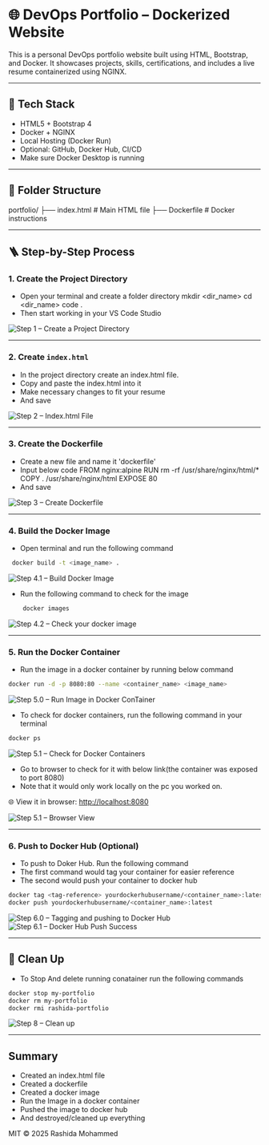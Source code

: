 
# 🌐 DevOps Portfolio – Dockerized Website

This is a personal DevOps portfolio website built using HTML, Bootstrap, and Docker. It showcases projects, skills, certifications, and includes a live resume containerized using NGINX.

---

## 🧱 Tech Stack

- HTML5 + Bootstrap 4
- Docker + NGINX
- Local Hosting (Docker Run)
- Optional: GitHub, Docker Hub, CI/CD
- Make sure Docker Desktop is running

---

## 📁 Folder Structure

portfolio/
├── index.html           # Main HTML file
├── Dockerfile           # Docker instructions

---

## 🪜 Step-by-Step Process

### 1. Create the Project Directory

- Open your terminal and create a folder directory
    mkdir <dir_name>
    cd <dir_name>
    code .
- Then start working in your VS Code Studio

![Step 1 – Create a Project Directory ](images/image.png)

---

### 2. Create `index.html`

- In the project directory create an index.html file.
- Copy and paste the index.html into it
- Make necessary changes to fit your resume
- And save

![Step 2 – Index.html File ](images/image_1.png)

---

### 3. Create the Dockerfile

- Create a new file and name it 'dockerfile'
- Input below code
    FROM nginx:alpine
    RUN rm -rf /usr/share/nginx/html/*
    COPY . /usr/share/nginx/html
    EXPOSE 80
- And save

![Step 3 – Create Dockerfile ](images/image-2.png)

---

### 4. Build the Docker Image

- Open terminal and run the following command

```bash
 docker build -t <image_name> .
```

![Step 4.1 – Build Docker Image ](images/image-3.png)

- Run the following command to check for the image

```bash
    docker images
```

![Step 4.2 – Check your docker image ](images/image-4.png)

---

### 5. Run the Docker Container

- Run the image in a docker container by running below command

```bash
docker run -d -p 8080:80 --name <container_name> <image_name>

```

![Step 5.0 – Run Image in Docker ConTainer](images/image-5.png)

- To check for docker containers, run the following command in your terminal

```bash
docker ps
```

![Step 5.1 – Check for Docker Containers](images/image-6.png)

- Go to browser to check for it with below link(the container was exposed to port 8080)
- Note that it would only work locally on the pc you worked on.

🌐 View it in browser: [http://localhost:8080](http://localhost:8080)

![Step 5.1 – Browser View](images/image-7.png)

---

### 6. Push to Docker Hub (Optional)

- To push to Doker Hub. Run the following command
- The first command would tag your container for easier reference
- The second would push your container to docker hub

```bash
docker tag <tag-reference> yourdockerhubusername/<container_name>:latest
docker push yourdockerhubusername/<container_name>:latest
```

![Step 6.0 – Tagging and pushing to Docker Hub](images/image-8.png)
![Step 6.1 – Docker Hub Push Success](images/image-9.png)

---

## 🧼 Clean Up

- To Stop And delete running conatainer run the following commands

```bash
docker stop my-portfolio
docker rm my-portfolio
docker rmi rashida-portfolio
```

![Step 8 – Clean up](images/image-10.png)

---

## Summary

- Created an index.html file
- Created a dockerfile
- Created a docker image
- Run the Image in a docker container
- Pushed the image to docker hub
- And destroyed/cleaned up everything

MIT © 2025 Rashida Mohammed
